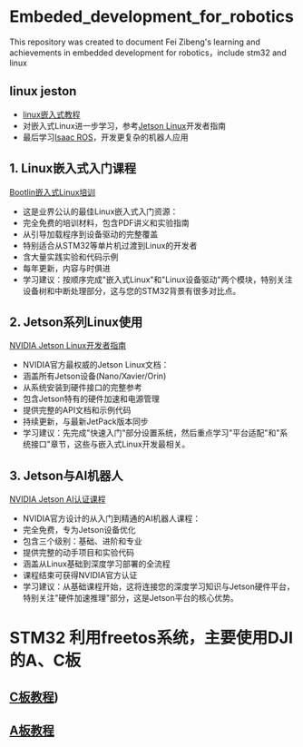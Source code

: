 # Embeded_development_for_robotics
This repository was created to document Fei Zibeng's learning and achievements in embedded development for robotics，include stm32 and linux
## linux jeston
- [linux嵌入式教程](https://bootlin.com/training/embedded-linux/)
- 对嵌入式Linux进一步学习，参考[Jetson Linux](https://docs.nvidia.com/jetson/archives/r34.1/DeveloperGuide/index.html)开发者指南
- 最后学习[Isaac ROS](https://github.com/NVIDIA-ISAAC-ROS/isaac_ros_common)，开发更复杂的机器人应用
## 1. Linux嵌入式入门课程
[Bootlin嵌入式Linux培训](https://bootlin.com/training/embedded-linux/)
- 这是业界公认的最佳Linux嵌入式入门资源：
- 完全免费的培训材料，包含PDF讲义和实验指南
- 从引导加载程序到设备驱动的完整覆盖
- 特别适合从STM32等单片机过渡到Linux的开发者
- 含大量实践实验和代码示例
- 每年更新，内容与时俱进
- 学习建议：按顺序完成"嵌入式Linux"和"Linux设备驱动"两个模块，特别关注设备树和中断处理部分，这与您的STM32背景有很多对比点。
## 2. Jetson系列Linux使用
[NVIDIA Jetson Linux开发者指南](https://docs.nvidia.com/jetson/jetpack/index.html)
- NVIDIA官方最权威的Jetson Linux文档：
- 涵盖所有Jetson设备(Nano/Xavier/Orin)
- 从系统安装到硬件接口的完整参考
- 包含Jetson特有的硬件加速和电源管理
- 提供完整的API文档和示例代码
- 持续更新，与最新JetPack版本同步
- 学习建议：先完成"快速入门"部分设置系统，然后重点学习"平台适配"和"系统接口"章节，这些与嵌入式Linux开发最相关。
## 3. Jetson与AI机器人
[NVIDIA Jetson AI认证课程](https://developer.nvidia.com/embedded/learn/jetson-ai-certification-programs)
- NVIDIA官方设计的从入门到精通的AI机器人课程：
- 完全免费，专为Jetson设备优化
- 包含三个级别：基础、进阶和专业
- 提供完整的动手项目和实验代码
- 涵盖从Linux基础到深度学习部署的全流程
- 课程结束可获得NVIDIA官方认证
- 学习建议：从基础课程开始，这将连接您的深度学习知识与Jetson硬件平台，特别关注"硬件加速推理"部分，这是Jetson平台的核心优势。
# STM32 利用freetos系统，主要使用DJI的A、C板
## [C板教程](https://github.com/RoboMaster/Development-Board-C-Examples/tree/master))
## [A板教程](https://github.com/RoboMaster/DevelopmentBoard-Examples/tree/master)
